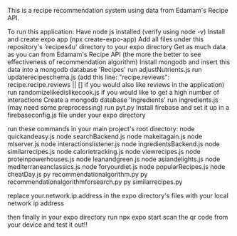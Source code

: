 This is a recipe recommendation system using data from Edamam's Recipe API.

To run this application:
Have node js installed (verify using node -v)
Install and create expo app (npx create-expo-app)
Add all files under this repository's 'recipes4u' directory to your expo directory
Get as much data as you can from Edamam's Recipe API (the more the better to see effectiveness of recommendation algorithm)
Install mongodb and insert this data into a mongodb database 'Recipes'
run adjustNutrients.js
run updaterecipeschema.js (add this line: "recipe.reviews": recipe.recipe.reviews || [] if you would also like reviews in the application)
run randomizelikedislikecook.js if you would like to get a high number of interactions
Create a mongodb database 'Ingredients'
run ingredients.js (may need some preprocessing)
run pyt.py
Install firebase and set it up in a firebaseconfig.js file under your expo directory

run these commands in your main project's root directory:
node quickandeasy.js
node searchBackend.js
node makeitagain.js
node mlserver.js
node interactionslistener.js
node ingredientsBackend.js
node similarrecipes.js
node calorietracking.js
node viewrecipes.js
node proteinpowerhouses.js
node leanandgreen.js
node asiandelights.js
node mediterraneanclassics.js
node foryourdiet.js
node popularRecipes.js
node cheatDay.js
py recommendationalgorithm.py
py recommendationalgorithmforsearch.py
py similarrecipes.py

replace your.network.ip.address in the expo directory's files with your local network ip address

then finally in your expo directory run npx expo start
scan the qr code from your device and test it out!!
